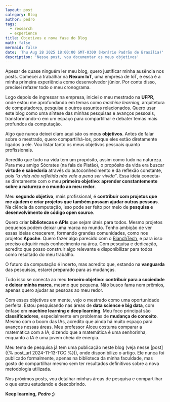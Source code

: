 ```yaml
---
layout: post
category: Blog
author: pedro
tags:
  - research
  - experience
title: Objetivos e nova fase do Blog
math: false
mermaid: false
date: 'Thu Aug 28 2025 18:00:00 GMT-0300 (Horário Padrão de Brasília)'
description: 'Nesse post, vou documentar os meus objetivos'
---
```


Apesar de quase ninguém ler meu blog, quero justificar minha ausência nos posts. Comecei a trabalhar na **Nexum IoT**, uma empresa de IoT, e essa é a minha primeira experiência como desenvolvedor júnior. Por conta disso, precisei refazer todo o meu cronograma.

Logo depois de ingressar na empresa, iniciei o meu mestrado na **UFPR**, onde estou me aprofundando em temas como *machine learning*, arquitetura de computadores, pesquisa e outros assuntos relacionados. Quero usar este blog como uma síntese das minhas pesquisas e avanços pessoais, transformando-o em um espaço para compartilhar e debater temas mais profundos da computação.

Algo que nunca deixei claro aqui são os meus **objetivos**. Antes de falar sobre o mestrado, quero compartilhá-los, porque eles estão diretamente ligados a ele. Vou listar tanto os meus objetivos pessoais quanto profissionais.

Acredito que tudo na vida tem um propósito, assim como tudo na natureza. Para meu amigo Sócrates (na fala de Platão), o propósito da vida era buscar **virtude e sabedoria** através do autoconhecimento e da reflexão constante, pois *“a vida não refletida não vale a pena ser vivida”*. Essa ideia conecta-se diretamente com o meu **primeiro objetivo**: **aprender constantemente sobre a natureza e o mundo ao meu redor**.

Meu **segundo objetivo**, mais profissional, é **contribuir com projetos que me ajudem e criar projetos que também possam ajudar outras pessoas**. Na ciência da computação, isso pode ser feito por meio de **pesquisa e desenvolvimento de código open source**.

Quero criar **bibliotecas e APIs** que sejam úteis para todos. Mesmo projetos pequenos podem deixar uma marca no mundo. Tenho ambição de ver essas ideias crescerem, formando grandes comunidades, como nos projetos **Apache**. Quero fazer algo parecido com o [BianchTech](https://bianchtech.github.io/pt-br/), e para isso preciso adquirir mais conhecimento na área. Com pesquisa e dedicação, acredito que posso construir algo relevante e disponibilizar para todos como resultado do meu trabalho.

O futuro da computação é incerto, mas acredito que, estando na **vanguarda** das pesquisas, estarei preparado para as mudanças.

Tudo isso se conecta ao meu **terceiro objetivo**: **contribuir para a sociedade e deixar minha marca**, mesmo que pequena. Não busco fama nem prêmios, apenas quero ajudar as pessoas ao meu redor.

Com esses objetivos em mente, vejo o mestrado como uma oportunidade perfeita. Estou pesquisando nas áreas de **data science e big data**, com ênfase em **machine learning e deep learning**. Meu foco principal são **classificadores**, especialmente em problemas de **mudança de conceito**. Mesmo com o boom das IAs, acredito que ainda há muito espaço para avanços nessas áreas. Meu professor Alceu costuma comparar a matemática com a IA, dizendo que a matemática é uma senhorinha, enquanto a IA é uma jovem cheia de energia.

Meu tema de pesquisa já tem uma publicação neste blog (veja nesse [post]({% post_url 2024-11-13-TCC %})), onde disponibilizo o artigo. Ele nunca foi publicado formalmente, apenas na biblioteca da minha faculdade, mas gosto de compartilhar mesmo sem ter resultados definitivos sobre a nova metodologia utilizada.

Nos próximos posts, vou detalhar minhas áreas de pesquisa e compartilhar o que estou estudando e descobrindo.


**Keep learning,**
**_Pedro_ ;)**
